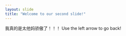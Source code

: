 ```yaml
---
layout: slide
title: "Welcome to our second slide!"
---
```

我真的是太他妈骄傲了！！！
Use the left arrow to go back!

